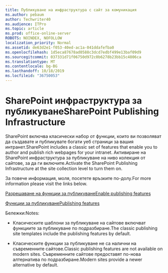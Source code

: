 ```yaml
---
title: Публикуване на инфраструктура с сайт за комуникация
ms.author: pebaum
author: Techwriter40
ms.audience: ITPro
ms.topic: article
ms.prod: office-online-server
ROBOTS: NOINDEX, NOFOLLOW
localization_priority: Normal
ms.assetid: de63d2e1-f053-40ed-ac1a-041ddafefba0
ms.openlocfilehash: 1d5eca87678ad0588c3dcd7edbf499e13baf09d9
ms.sourcegitcommit: 037331d71f06750d972c0b6278b23bb15c4806ca
ms.translationtype: MT
ms.contentlocale: bg-BG
ms.lasthandoff: 10/18/2019
ms.locfileid: "36750053"
---
```

# <a name="sharepoint-publishing-infrastructure"></a><span data-ttu-id="33f58-102">SharePoint инфраструктура за публикуване</span><span class="sxs-lookup"><span data-stu-id="33f58-102">SharePoint Publishing Infrastructure</span></span>


<span data-ttu-id="33f58-103">SharePoint включва класически набор от функции, които ви позволяват да създавате и публикувате богати уеб страници за вашия интранет.</span><span class="sxs-lookup"><span data-stu-id="33f58-103">SharePoint includes a classic set of features that enable you to author and publish rich webpages for your intranet.</span></span> <span data-ttu-id="33f58-104">Активиране на SharePoint инфраструктура за публикуване на ниво колекция от сайтове, за да ги включите.</span><span class="sxs-lookup"><span data-stu-id="33f58-104">Activate the SharePoint Publishing Infrastructure at the site collection level to turn them on.</span></span>

<span data-ttu-id="33f58-105">За повече информация, моля, посетете връзките по-долу.</span><span class="sxs-lookup"><span data-stu-id="33f58-105">For more information please visit the links below.</span></span>

[<span data-ttu-id="33f58-106">Разрешаване на функции за публикуване</span><span class="sxs-lookup"><span data-stu-id="33f58-106">Enable publishing features</span></span>](https://support.office.com/article/Enable-publishing-features-479677A6-8B33-4AC7-907D-071C1C7E4518)

[<span data-ttu-id="33f58-107">Функции за публикуване</span><span class="sxs-lookup"><span data-stu-id="33f58-107">Publishing features</span></span>](https://support.office.com/article/Features-enabled-in-a-SharePoint-Online-publishing-site-3AB3810C-3C2C-4361-9D0E-0CBE666EA0B0?wt.mc_id=O365_Portal_MMaven#__toc336865553)

<span data-ttu-id="33f58-108">Бележки:</span><span class="sxs-lookup"><span data-stu-id="33f58-108">Notes:</span></span>

- <span data-ttu-id="33f58-109">Класическите шаблони за публикуване на сайтове включват функциите за публикуване по подразбиране.</span><span class="sxs-lookup"><span data-stu-id="33f58-109">The classic publishing site templates include the publishing features by default.</span></span>

- <span data-ttu-id="33f58-110">Класическите функции за публикуване не са налични на съвременните сайтове.</span><span class="sxs-lookup"><span data-stu-id="33f58-110">Classic publishing features are not available on modern sites.</span></span> <span data-ttu-id="33f58-111">Съвременните сайтове предоставят по-нова алтернатива по подразбиране.</span><span class="sxs-lookup"><span data-stu-id="33f58-111">Modern sites provide a newer alternative by default.</span></span>

